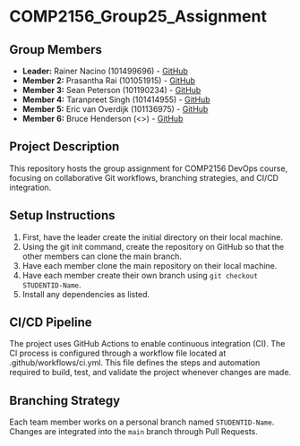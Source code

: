 # COMP2156_Group25_Assignment 

## Group Members 
- **Leader:** Rainer Nacino (101499696) - [GitHub](https://github.com/rcin0) 
- **Member 2:** Prasantha Rai (101051915) - [GitHub](https://github.com/Prasantha-Rai) 
- **Member 3:** Sean Peterson (101190234) - [GitHub](https://github.com/iambot104) 
- **Member 4:** Taranpreet Singh (101414955) - [GitHub](https://github.com/Taran0-0) 
- **Member 5:** Eric van Overdijk (101136975) - [GitHub](https://github.com/Airrick108) 
- **Member 6:** Bruce Henderson (<>) - [GitHub](https://github.com/Bruce-Henderson)  

## Project Description 
This repository hosts the group assignment for COMP2156 DevOps course, focusing on 
collaborative Git workflows, branching strategies, and CI/CD integration. 

## Setup Instructions 
1. First, have the leader create the initial directory on their local machine.
2. Using the git init command, create the repository on GitHub so that the other members can clone the main branch.
3. Have each member clone the main repository on their local machine. 
4. Have each member create their own branch using `git checkout STUDENTID-Name`. 
5. Install any dependencies as listed.  

## CI/CD Pipeline 
The project uses GitHub Actions to enable continuous integration (CI). The CI process is configured 
through a workflow file located at .github/workflows/ci.yml. This file defines the steps
and automation required to build, test, and validate the project whenever changes are made.

## Branching Strategy 
Each team member works on a personal branch named `STUDENTID-Name`. Changes are integrated 
into the `main` branch through Pull Requests.
